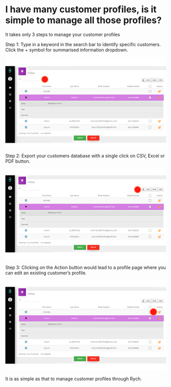 # I have many customer profiles, is it simple to manage all those profiles?

It takes only 3 steps to manage your customer profiles

Step 1: Type in a keyword in the search bar to identify specific customers. Click the + symbol for summarised information dropdown.

![image info](../../../static/img/q8/step1.png)

Step 2: Export your customers database with a single click on CSV, Excel or PDF button.

![image info](../../../static/img/q8/step2.png)

Step 3: Clicking on the Action button would lead to a profile page where you can edit an existing customer’s profile.

![image info](../../../static/img/q8/step3.png)

It is as simple as that to manage customer profiles through Rych.
